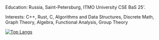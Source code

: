 Education: Russia, Saint-Petersburg, ITMO University CSE BaS 25'.

Interests: C++, Rust, C, Algorithms and Data Structures, Discrete Math, Graph Theory, Algebra, Functional Analysis, Group Theory


[![Top Langs](https://github-readme-stats.vercel.app/api/top-langs/?username=hyperb0rean&hide=javascript&layout=compact&langs_count=7)](https://github.com/anuraghazra/github-readme-stats)
